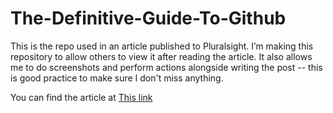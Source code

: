 # The-Definitive-Guide-To-Github
This is the repo used in an article published to Pluralsight.
I’m making this repository to allow others to view it after reading the article. It also allows me to do screenshots and perform actions alongside writing the post -- this is good practice to make sure I don't miss anything.

You can find the article at [This link](http://insertarticlelinkehere)
